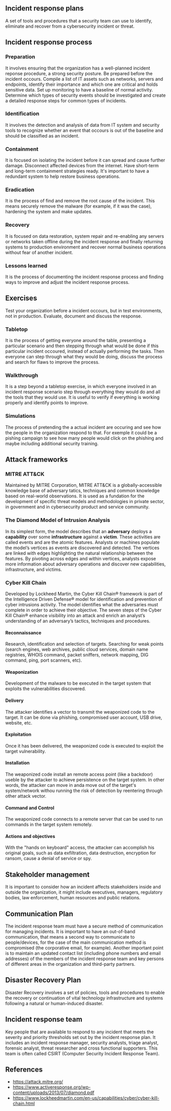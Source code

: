 ## Incident response plans
A set of tools and procedures that a security team can use to identify, eliminate and recover from a cybersecurity incident or threat.
## Incident response process 
### Preparation
It involves ensuring that the organization has a well-planned incident reponse procedure, a strong security posture. Be prepared before the incident occours. Compile a list of IT assets such as networks, servers and endpoints, identify their importance and which one are critical and holds sensitive data. Set up monitoring to have a baseline of normal activity. Determine which types of security events should be investigated and create a detailed response steps for common types of incidents.
### Identification
It involves the detection and analysis of data from IT system and security tools to recognize whether an event that occours is out of the baseline and should be classified as an incident.
### Containment
It is focused on isolating the incident before it can spread and cause further damage. Disconnect affected devices from the internet. Have short-term and long-term containment strategies ready. It's important to have a redundant system to help restore business operations.
### Eradication
It is the process of find and remove the root cause of the incident. This means securely remove the malware (for example, if it was the case), hardening the system and make updates.
### Recovery
It is focused on data restoration, system repair and re-enabling any servers or networks taken offline during the incident response and finally returning systems to production environment and recover normal business operations without fear of another incident.
### Lessons learned
It is the process of documenting the incident response process and finding ways to improve and adjust the incident response process.

## Exercises
Test your organization before a incident occours, but in test environments, not in production. Evaluate, document and discuss the response.
### Tabletop
It is the process of getting everyone around the table, presenting a particular scenario and then stepping through what would be done if this particular incident occoured, instead of actually performing the tasks. Then everyone can step through what they would be doing, discuss the process and search for flaws to improve the process.
### Walkthrough
It is a step beyond a tabletop exercise, in which everyone involved in an incident response scenario step through everything they would do and all the tools that they would use. It is useful to verify if everything is working properly and identify points to improve.
### Simulations
The process of pretending the a actual incident are occuring and see how the people in the organization respond to that. For exemple it could be a pishing campaign to see how many people would click on the phishing and maybe including additional security training.


## Attack frameworks
### MITRE ATT&CK
Maintained by MITRE Corporation, MITRE ATT&CK is a globally-accessible knowledge base of adversary tatics, techniques and common knowledge based on real-world observations. It is used as a fundation for the development of specific threat models and methodologies in private sector, in government and in cybersecurity product and service community.
### The Diamond Model of Intrusion Analysis
In its simplest form, the model describes that an **adversary** deploys a **capability** over some **infrastructure** against a **victim**. These activities are called events and are the atomic features. Analysts or machines populate the model’s vertices as events are discovered and detected. The vertices are linked with edges highlighting the natural relationship between the features. By pivoting across edges and within vertices, analysts expose more information about adversary operations and discover new capabilities, infrastructure, and victims.
### Cyber Kill Chain
Developed by Lockheed Martin, the Cyber Kill Chain® framework is part of the Intelligence Driven Defense® model for identification and prevention of cyber intrusions activity. The model identifies what the adversaries must complete in order to achieve their objective. The seven steps of the Cyber Kill Chain® enhance visibility into an attack and enrich an analyst’s understanding of an adversary’s tactics, techniques and procedures.
#### Reconnaissance
Research, identification and selection of targets. Searching for weak points (search engines, web archives, public cloud services, domain name registries, WHOIS command, packet sniffers, network mapping, DIG command, ping, port scanners, etc).
#### Weaponization
Development of the malware to be executed in the target system that exploits the vulnerabilities discovered.
#### Delivery
The attacker identifies a vector to transmit the weaponized code to the target. It can be done via phishing, compromised user account, USB drive, website, etc.
#### Exploitation
Once it has been delivered, the weaponized code is executed to exploit the target vulnerability.
#### Installation
The weaponized code install an remote access point (like a backdoor) useble by the attacker to achieve persistence on the target system. In other words, the attacker can move in anda move out of the target's system/network withou running the risk of detection by reentering through other attack vector.
#### Command and Control
The weaponized code connects to a remote server that can be used to run commands in the target system remotely.
#### Actions and objectives
With the "hands on keyboard" access, the attacker can accomplish his original goals, such as data exfiltration, data destruction, encryption for ransom, cause a denial of service or spy.

## Stakeholder management
It is important to consider how an incident affects stakeholders inside and outside the organization, it might include executives, managers, regulatory bodies, law enforcement, human resources and public relations. 

## Communication Plan
The incident response team must have a secure method of communication for managing incidents. It is important to have an out-of-band communication, that means a second way to communicate to people/devices, for the case of the main communication method is compromised (the corporative email, for example). Another important point is to maintain an updated contact list (including phone numbers and email addresses) of the members of the incident response team and key persons of different areas in the organization and third-party partners.

## Disaster Recovery Plan
Disaster Recovery involves a set of policies, tools and procedures to enable the recovery or continuation of vital technology infrastructure and systems following a natural or human-induced disaster.

## Incident response team
Key people that are available to respond to any incident that meets the severity and priority thresholds set out by the incident response plan. It includes an incident response manager, security analysts, triage analyst, forensic analyst, threat researcher and cross functional supporters. This team is often called CSIRT (Computer Security Incident Response Team).

## References
- https://attack.mitre.org/
- https://www.activeresponse.org/wp-content/uploads/2013/07/diamond.pdf
- https://www.lockheedmartin.com/en-us/capabilities/cyber/cyber-kill-chain.html

